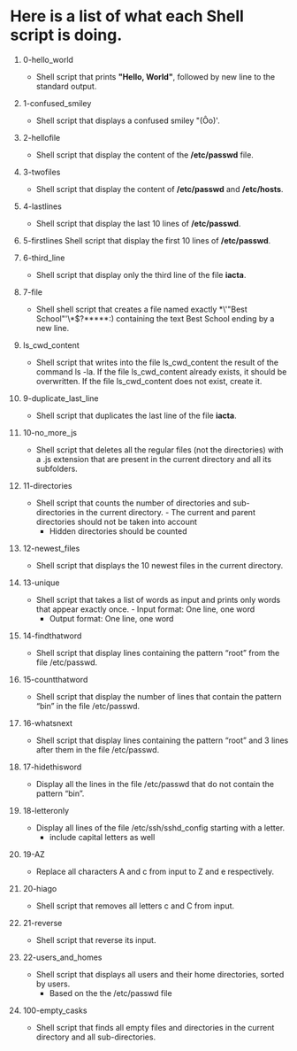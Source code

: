 # Here is a list of what each Shell script is doing.

1. 0-hello_world
   - Shell script that prints **"Hello, World"**, followed by new line to the standard output.

2. 1-confused_smiley
   - Shell script that displays a confused smiley "(Ôo)'.

3. 2-hellofile
   - Shell script that display the content of the **/etc/passwd** file.

4. 3-twofiles
   - Shell script that display the content of **/etc/passwd** and **/etc/hosts**.

5. 4-lastlines
   - Shell script that display the last 10 lines of **/etc/passwd**.

6. 5-firstlines
   Shell script that display the first 10 lines of **/etc/passwd**.

7. 6-third_line
   - Shell script that display only the third line of the file **iacta**.

8. 7-file
   - Shell shell script that creates a file named exactly \*\\'"Best School"\'\\*$\?\*\*\*\*\*:) containing the text Best School ending by a new line.

9. ls_cwd_content
   - Shell script that writes into the file ls_cwd_content the result of the command ls -la. If the file ls_cwd_content already exists, it should be overwritten. If the file ls_cwd_content does not exist, create it.

10. 9-duplicate_last_line
    - Shell script that duplicates the last line of the file **iacta**.

11. 10-no_more_js
    - Shell script that deletes all the regular files (not the directories) with a .js extension that are present in the current directory and all its subfolders.

12. 11-directories
    - Shell script that counts the number of directories and sub-directories in the current directory.      - The current and parent directories should not be taken into account
      - Hidden directories should be counted

13. 12-newest_files
    - Shell script that displays the 10 newest files in the current directory.

14. 13-unique
    - Shell script that takes a list of words as input and prints only words that appear exactly once.      - Input format: One line, one word
      - Output format: One line, one word

15. 14-findthatword
    - Shell script that display lines containing the pattern “root” from the file /etc/passwd.

16. 15-countthatword
    - Shell script that display the number of lines that contain the pattern “bin” in the file /etc/passwd.

17. 16-whatsnext
    - Shell script that display lines containing the pattern “root” and 3 lines after them in the file /etc/passwd.

18. 17-hidethisword
    - Display all the lines in the file /etc/passwd that do not contain the pattern “bin”.

19. 18-letteronly
    - Display all lines of the file /etc/ssh/sshd_config starting with a letter.
      - include capital letters as well

20. 19-AZ
    - Replace all characters A and c from input to Z and e respectively.

21. 20-hiago
    - Shell script that removes all letters c and C from input.

22. 21-reverse
    - Shell script that reverse its input.

23. 22-users_and_homes
    - Shell script that displays all users and their home directories, sorted by users.
      - Based on the the /etc/passwd file

24. 100-empty_casks
    - Shell script that finds all empty files and directories in the current directory and all sub-directories.


